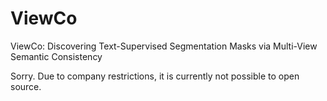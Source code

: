 # ViewCo
ViewCo: Discovering Text-Supervised Segmentation Masks via Multi-View Semantic Consistency

Sorry. Due to company restrictions, it is currently not possible to open source.
